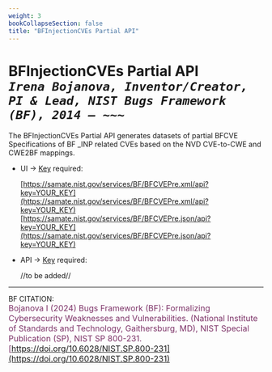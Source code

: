 ```yaml
---
weight: 3
bookCollapseSection: false
title: "BFInjectionCVEs Partial API"
---
```


<!-- Google tag (gtag.js) -->
<script async src="https://www.googletagmanager.com/gtag/js?id=G-PJ364XPP9F"></script>
<script>
  window.dataLayer = window.dataLayer || [];
  function gtag(){dataLayer.push(arguments);}
  gtag('js', new Date());

  gtag('config', 'G-PJ364XPP9F');
</script>

# BFInjectionCVEs Partial API <br/> _`Irena Bojanova, Inventor/Creator, PI & Lead, NIST Bugs Framework (BF), 2014 – ~~~`_

The BFInjectionCVEs Partial API generates datasets of partial BFCVE Specifications of BF _INP related CVEs based on the NVD CVE-to-CWE and CWE2BF mappings.

- UI &rarr; [Key](https://forms.gle/SRZyva5Vn1i4dQQ2A) required:

  [https://samate.nist.gov/services/BF/BFCVEPre.xml/api?key=YOUR_KEY](https://samate.nist.gov/services/BF/BFCVEPre.xml/api?key=YOUR_KEY)<br/>
  [https://samate.nist.gov/services/BF/BFCVEPre.json/api?key=YOUR_KEY](https://samate.nist.gov/services/BF/BFCVEPre.json/api?key=YOUR_KEY)

- API &rarr; [Key](https://forms.gle/SRZyva5Vn1i4dQQ2A) required: <br/>

  //to be added//
_________________________________

BF CITATION: <br/>
<l style="font-size: 16px; color: #7D3368"> Bojanova I (2024) Bugs Framework (BF): Formalizing Cybersecurity Weaknesses and Vulnerabilities. (National Institute of Standards and Technology, Gaithersburg, MD), NIST Special Publication (SP), NIST SP 800-231. [https://doi.org/10.6028/NIST.SP.800-231](https://doi.org/10.6028/NIST.SP.800-231)</l> 